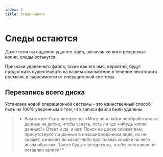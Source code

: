 ```yaml
---
index: 4
title: Ограничения
---
```

# Следы остаются

Даже если вы надежно удалите файл, включая копии и резервные копии, следы останутся.

Признаки удаленного файла, такие как его имя, вероятно, будут продолжать существовать на вашем компьютере в течение некоторого времени, в зависимости от операционной системы.

## Перезапись всего диска

Установка новой операционной системы - это единственный способ быть на 100% уверенным в том, что записи файла были удалены.

> * Вам может быть интересно: «Могу ли я найти необработанные данные на диске, чтобы узнать, есть ли где-нибудь копии данных?» Ответ и да, и нет. Поиск на диске скажет вам, присутствуют ли данные в незашифрованном виде, но не скажет, сжимает ли какая-либо программа ссылки на него иным образом. Также будьте осторожны, чтобы сам поиск не оставлял записи! *